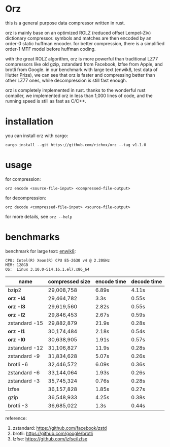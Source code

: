 Orz
===
this is a general purpose data compressor written in rust.

orz is mainly base on an optimized ROLZ (reduced offset Lempel-Ziv) dictionary compressor. symbols and matches are then encoded by an order-0 static huffman encoder. for better compression, there is a simplified order-1 MTF model before huffman coding.

with the great ROLZ algorithm, orz is more powerful than traditional LZ77 compressors like old gzip, zstandard from Facebook, lzfse from Apple, and brotli from Google. in our benchmark with large text (enwik8, test data of Hutter Prize), we can see that orz is faster and compressing better than other LZ77 ones, while decompression is still fast enough.

orz is completely implemented in rust. thanks to the wonderful rust compiler, we implemented orz in less than 1,000 lines of code, and the running speed is still as fast as C/C++.

installation
============
you can install orz with cargo:

    cargo install --git https://github.com/richox/orz --tag v1.1.0

usage
=====

for compression:

    orz encode <source-file-input> <compressed-file-output>

for decompression:

    orz decode <compressed-file-input> <source-file-output>

for more details, see `orz --help`

benchmarks
==========
benchmark for large text: [enwik8](http://mattmahoney.net/dc/text):

    CPU: Intel(R) Xeon(R) CPU E5-2630 v4 @ 2.20GHz
    MEM: 128GB
    OS:  Linux 3.10.0-514.16.1.el7.x86_64

| name          | compressed size | encode time | decode time |
|---------------|-----------------|-------------|-------------|
| bzip2         | 29,008,758      | 6.89s       | 4.11s       |
| **orz -l4**   | 29,464,782      | 3.3s        | 0.55s       |
| **orz -l3**   | 29,619,560      | 2.82s       | 0.55s       |
| **orz -l2**   | 29,846,453      | 2.67s       | 0.59s       |
| zstandard -15 | 29,882,879      | 21.9s       | 0.28s       |
| **orz -l1**   | 30,174,484      | 2.18s       | 0.54s       |
| **orz -l0**   | 30,638,905      | 1.91s       | 0.57s       |
| zstandard -12 | 31,106,827      | 11.9s       | 0.28s       |
| zstandard -9  | 31,834,628      | 5.07s       | 0.26s       |
| brotli -6     | 32,446,572      | 6.09s       | 0.36s       |
| zstandard -6  | 33,144,064      | 1.93s       | 0.26s       |
| zstandard -3  | 35,745,324      | 0.76s       | 0.28s       |
| lzfse         | 36,157,828      | 1.85s       | 0.27s       |
| gzip          | 36,548,933      | 4.25s       | 0.38s       |
| brotli -3     | 36,685,022      | 1.3s        | 0.44s       |

reference:
1. zstandard: https://github.com/facebook/zstd
2. brotli: https://github.com/google/brotli
3. lzfse: https://github.com/lzfse/lzfse
